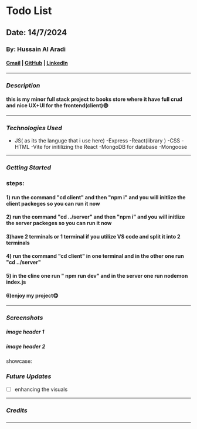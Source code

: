 # Todo List

## Date: 14/7/2024

### By: Hussain Al Aradi

#### [Gmail](hussainAlAradi.ha@gmail.com) | [GitHub](https://github.com/HussainALAradi5) | [LinkedIn](https://www.linkedin.com/in/hussainalaradi/)

---

### **_Description_**

#### this is my minor full stack project to books store where it have full crud and nice UX+UI for the frontend(client)😄

---

### **_Technologies Used_**

- JS( as its the languge that i use here)
  -Express
  -React(library )
  -CSS
  -HTML
  -Vite for initilizing the React
  -MongoDB for database
  -Mongoose

---

### **_Getting Started_**

### steps:

#### 1) run the command "cd client" and then "npm i" and you will initlize the client packeges so you can run it now

#### 2) run the command "cd ../server" and then "npm i" and you will initlize the server packeges so you can run it now

#### 3)have 2 terminals or 1 terminal if you utilize VS code and split it into 2 terminals

#### 4) run the command "cd client" in one terminal and in the other one run "cd ../server"

#### 5) in the cline one run " npm run dev" and in the server one run nodemon index.js

#### 6)enjoy my project😋

---

### **_Screenshots_**

##### image header 1

##### image header 2

showcase:

### **_Future Updates_**

- [ ] enhancing the visuals

---

### **_Credits_**

#####

#####

---
